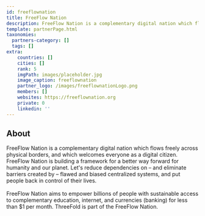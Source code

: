 ```yaml
---
id: freeflownation
title: FreeFlow Nation
description: FreeFlow Nation is a complementary digital nation which flows freely across physical borders, and which welcomes everyone as a digital citizen.
template: partnerPage.html
taxonomies:
  partners-category: []
  tags: []
extra:
    countries: []
    cities: []
    rank: 5
    imgPath: images/placeholder.jpg
    image_caption: freeflownation
    partner_logo: /images/freeflownationLogo.png
    members: []
    websites: https://freeflownation.org
    private: 0
    linkedin: ''
---
```


## About

FreeFlow Nation is a complementary digital nation which flows freely across physical borders, and which welcomes everyone as a digital citizen. FreeFlow Nation is building a framework for a better way forward for humanity and our planet.  Let's reduce dependencies on – and eliminate barriers created by – flawed and biased centralized systems, and put people back in control of their lives.
<br/>
<br/>
FreeFlow Nation aims to empower billions of people with sustainable access to complementary education, internet, and currencies (banking) for less than $1 per month. ThreeFold is part of the FreeFlow Nation.

<!-- ## Mission

## Impact

## Powered by ThreeFold

## Join saving our planet! -->


<!-- ## Support this project

## TFGrid Solution

### Roadmap -->




